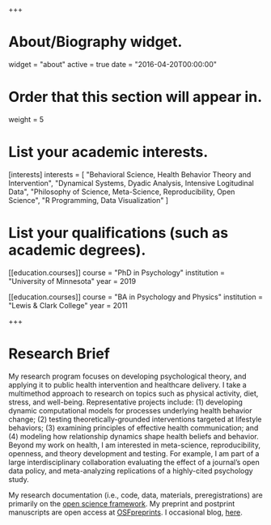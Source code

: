 +++
# About/Biography widget.
widget = "about"
active = true
date = "2016-04-20T00:00:00"

# Order that this section will appear in.
weight = 5

# List your academic interests.
[interests]
  interests = [
    "Behavioral Science, Health Behavior Theory and Intervention",
    "Dynamical Systems, Dyadic Analysis, Intensive Logitudinal Data",
    "Philosophy of Science, Meta-Science, Reproducibility, Open Science",
    "R Programming, Data Visualization"
  ]

# List your qualifications (such as academic degrees).
[[education.courses]]
  course = "PhD in Psychology"
  institution = "University of Minnesota"
  year = 2019

[[education.courses]]
  course = "BA in Psychology and Physics"
  institution = "Lewis & Clark College"
  year = 2011

+++

# Research Brief

My research program focuses on developing psychological theory, and applying it to public health intervention and healthcare delivery. I take a multimethod approach to research on topics such as physical activity, diet, stress, and well-being. Representative projects include: (1) developing dynamic computational models for processes underlying health behavior change; (2) testing theoretically-grounded interventions targeted at lifestyle behaviors; (3) examining principles of effective health communication; and (4) modeling how relationship dynamics shape health beliefs and behavior. Beyond my work on health, I am interested in meta-science, reproducibility, openness, and theory development and testing. For example, I am part of a large interdisciplinary collaboration evaluating the effect of a journal’s open data policy, and meta-analyzing replications of a highly-cited psychology study.

My research documentation (i.e., code, data, materials, preregistrations) are primarily on the [open science framework](https://osf.io/h5tve/). My preprint and postprint manuscripts are open access at [OSFpreprints](https://bit.ly/LenneOSFpreprints). I occasional blog, [here](https://socialmethods.wordpress.com/).
